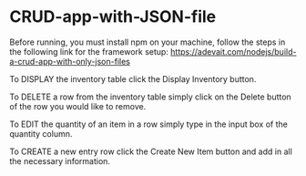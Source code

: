 # CRUD-app-with-JSON-file

Before running, you must install npm on your machine, follow the steps in the following link for the framework setup: https://adevait.com/nodejs/build-a-crud-app-with-only-json-files

To DISPLAY the inventory table click the Display Inventory button. 

To DELETE a row from the inventory table simply click on the Delete button of the row you would like to remove. 

To EDIT the quantity of an item in a row simply type in the input box of the quantity column. 

To CREATE a new entry row click the Create New Item button and add in all the necessary information. 
